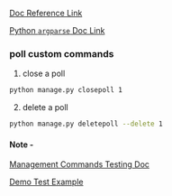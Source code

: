 [Doc Reference Link](https://docs.djangoproject.com/en/4.1/howto/custom-management-commands/)

[Python `argparse` Doc Link](https://docs.python.org/3/library/argparse.html)

### poll custom commands

1. close a poll
```bash
python manage.py closepoll 1
```


2. delete a poll

```bash
python manage.py deletepoll --delete 1
```


#### Note -

[Management Commands Testing Doc](https://docs.djangoproject.com/en/4.1/topics/testing/tools/#topics-testing-management-commands/)

[Demo Test Example](https://github.com/satyam-seth-learnings/django_learning/blob/37f472a4752d28279eda38163cfa19d7dd19dd3b/Official%20Docs/howto/How%20to%20create%20custom%20django-admin%20commands/mysite/polls/tests.py#L135C4-L135C4)
